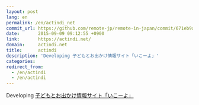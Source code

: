 ```yaml
---
layout: post
lang: en
permalink: /en/actindi_net
commit_url: https://github.com/remote-jp/remote-in-japan/commit/671eb9a4d5ea7bebac6c295617c4a60736e8e976
date:       2015-09-09 09:12:55 +0900
link:       https://actindi.net/
domain:     actindi.net
title:      actindi
description: 'Developing 子どもとお出かけ情報サイト「いこーよ」'
categories: 
redirect_from:
  - /en/actindi
  - /en/actindi
---
```


<p>Developing <a href="https://iko-yo.net/">子どもとお出かけ情報サイト「いこーよ」</a></p>
